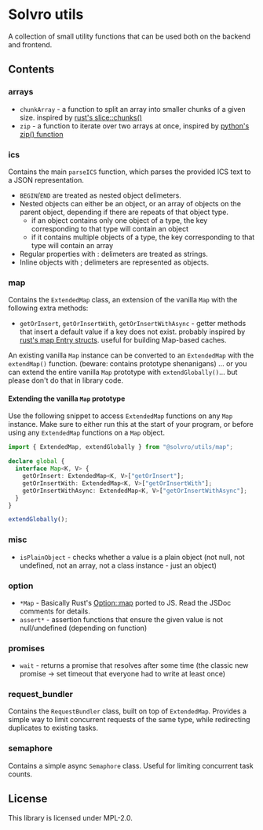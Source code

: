# Solvro utils

A collection of small utility functions that can be used both on the backend and frontend.

## Contents

### arrays

- `chunkArray` - a function to split an array into smaller chunks of a given size. inspired by [rust's slice::chunks()](https://doc.rust-lang.org/std/primitive.slice.html#method.chunks)
- `zip` - a function to iterate over two arrays at once, inspired by [python's zip() function](https://docs.python.org/3/library/functions.html#zip)

### ics

Contains the main `parseICS` function, which parses the provided ICS text to a JSON representation.

- `BEGIN`/`END` are treated as nested object delimeters.
- Nested objects can either be an object, or an array of objects on the parent object, depending if there are repeats of that object type.
  - if an object contains only one object of a type, the key corresponding to that type will contain an object
  - if it contains multiple objects of a type, the key corresponding to that type will contain an array
- Regular properties with : delimeters are treated as strings.
- Inline objects with ; delimeters are represented as objects.

### map

Contains the `ExtendedMap` class, an extension of the vanilla `Map` with the following extra methods:

- `getOrInsert`, `getOrInsertWith`, `getOrInsertWithAsync` - getter methods that insert a default value if a key does not exist. probably inspired by [rust's map Entry structs](https://doc.rust-lang.org/std/collections/hash_map/enum.Entry.html). useful for building Map-based caches.

An existing vanilla `Map` instance can be converted to an `ExtendedMap` with the `extendMap()` function. (beware: contains prototype shenanigans)
... or you can extend the entire vanilla `Map` prototype with `extendGlobally()`... but please don't do that in library code.

#### Extending the vanilla `Map` prototype

Use the following snippet to access `ExtendedMap` functions on any `Map` instance.
Make sure to either run this at the start of your program, or before using any `ExtendedMap` functions on a `Map` object.

```ts
import { ExtendedMap, extendGlobally } from "@solvro/utils/map";

declare global {
  interface Map<K, V> {
    getOrInsert: ExtendedMap<K, V>["getOrInsert"];
    getOrInsertWith: ExtendedMap<K, V>["getOrInsertWith"];
    getOrInsertWithAsync: ExtendedMap<K, V>["getOrInsertWithAsync"];
  }
}

extendGlobally();
```

### misc

- `isPlainObject` - checks whether a value is a plain object (not null, not undefined, not an array, not a class instance - just an object)

### option

- `*Map` - Basically Rust's [Option::map](https://doc.rust-lang.org/std/option/enum.Option.html#method.map) ported to JS. Read the JSDoc comments for details.
- `assert*` - assertion functions that ensure the given value is not null/undefined (depending on function)

### promises

- `wait` - returns a promise that resolves after some time (the classic new promise -> set timeout that everyone had to write at least once)

### request_bundler

Contains the `RequestBundler` class, built on top of `ExtendedMap`.
Provides a simple way to limit concurrent requests of the same type, while redirecting duplicates to existing tasks.

### semaphore

Contains a simple async `Semaphore` class.
Useful for limiting concurrent task counts.

## License

This library is licensed under MPL-2.0.
